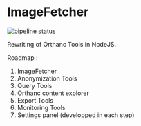 # ImageFetcher

<a href="https://gitlab.com/salimkanoun/ImageFetcher/-/commits/master"><img alt="pipeline status" src="https://gitlab.com/salimkanoun/ImageFetcher/badges/master/pipeline.svg" /></a>

Rewriting of Orthanc Tools in NodeJS.

Roadmap : 

1) ImageFetcher
2) Anonymization Tools
3) Query Tools
4) Orthanc content explorer
5) Export Tools
6) Monitoring Tools
7) Settings panel (developped in each step)
